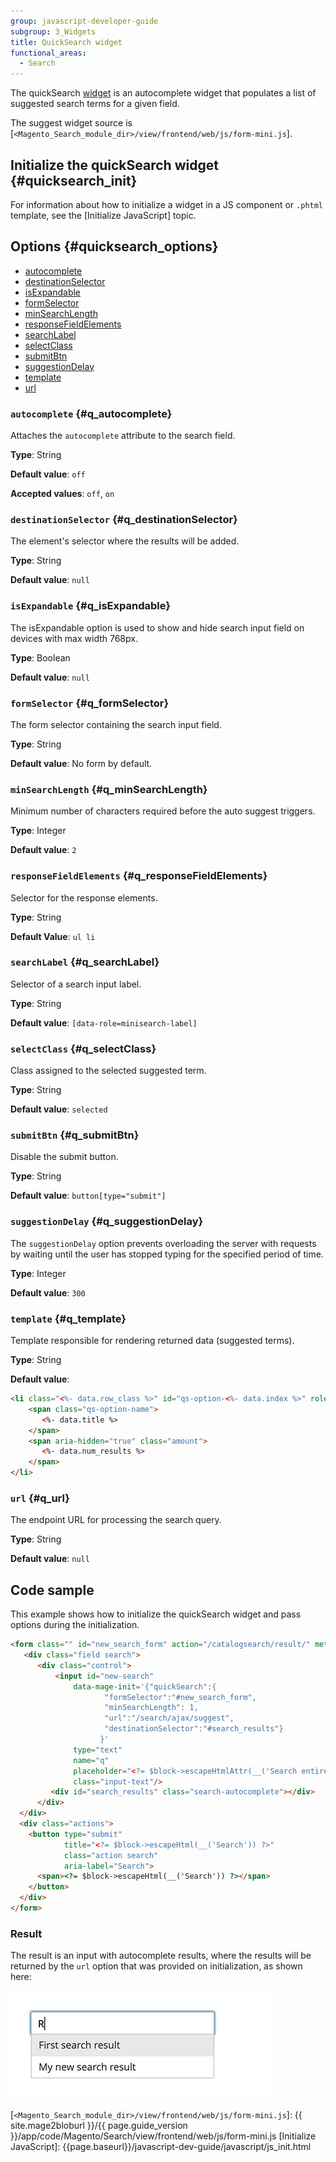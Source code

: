 ```yaml
---
group: javascript-developer-guide
subgroup: 3_Widgets
title: QuickSearch widget
functional_areas:
  - Search
---
```


The quickSearch [widget](https://glossary.magento.com/widget) is an autocomplete widget that populates a list of suggested search terms for a given field.

The suggest widget source is [`<Magento_Search_module_dir>/view/frontend/web/js/form-mini.js`].

## Initialize the quickSearch widget {#quicksearch_init}

For information about how to initialize a widget in a JS component or `.phtml` template, see the [Initialize JavaScript] topic.

## Options {#quicksearch_options}

-  [autocomplete](#q_autocomplete)
-  [destinationSelector](#q_destinationSelector)
-  [isExpandable](#q_isExpandable)
-  [formSelector](#q_formSelector)
-  [minSearchLength](#q_minSearchLength)
-  [responseFieldElements](#q_responseFieldElements)
-  [searchLabel](#q_searchLabel)
-  [selectClass](#q_selectClass)
-  [submitBtn](#q_submitBtn)
-  [suggestionDelay](#q_suggestionDelay)
-  [template](#q_template)
-  [url](#q_url)

### `autocomplete` {#q_autocomplete}

Attaches the `autocomplete` attribute to the search field.

**Type**: String

**Default value**: `off`

**Accepted values**: `off`, `on`

### `destinationSelector` {#q_destinationSelector}

The element's selector where the results will be added.

**Type**: String

**Default value**: `null`

### `isExpandable` {#q_isExpandable}

The isExpandable option is used to show and hide search input field on devices with max width 768px.

**Type**: Boolean

**Default value**: `null`

### `formSelector` {#q_formSelector}

The form selector containing the search input field.

**Type**: String

**Default value**: No form by default.

### `minSearchLength` {#q_minSearchLength}

Minimum number of characters required before the auto suggest triggers.

**Type**: Integer

**Default value**: `2`

### `responseFieldElements` {#q_responseFieldElements}

Selector for the response elements.

**Type**: String

**Default Value**: `ul li`

### `searchLabel` {#q_searchLabel}

Selector of a search input label.

**Type**: String

**Default value**: `[data-role=minisearch-label]`

### `selectClass` {#q_selectClass}

Class assigned to the selected suggested term.

**Type**: String

**Default value**: `selected`

### `submitBtn` {#q_submitBtn}

Disable the submit button.

**Type**: String

**Default value**: `button[type="submit"]`

### `suggestionDelay` {#q_suggestionDelay}

The `suggestionDelay` option prevents overloading the server with requests by waiting until the user has stopped typing for the specified period of time.

**Type**: Integer

**Default value**: `300`

### `template` {#q_template}

Template responsible for rendering returned data (suggested terms).

**Type**: String

**Default value**:

```html
<li class="<%- data.row_class %>" id="qs-option-<%- data.index %>" role="option">
    <span class="qs-option-name">
       <%- data.title %>
    </span>
    <span aria-hidden="true" class="amount">
       <%- data.num_results %>
    </span>
</li>
```

### `url` {#q_url}

The endpoint URL for processing the search query.

**Type**: String

**Default value**: `null`

## Code sample

This example shows how to initialize the quickSearch widget and pass options during the initialization.

```html
<form class="" id="new_search_form" action="/catalogsearch/result/" method="get">
   <div class="field search">
      <div class="control">
          <input id="new-search"
              data-mage-init='{"quickSearch":{
                     "formSelector":"#new_search_form",
                     "minSearchLength": 1,
                     "url":"/search/ajax/suggest",
                     "destinationSelector":"#search_results"}
                    }'
              type="text"
              name="q"
              placeholder="<?= $block->escapeHtmlAttr(__('Search entire store here...')) ?>"
              class="input-text"/>
         <div id="search_results" class="search-autocomplete"></div>
      </div>
  </div>
  <div class="actions">
    <button type="submit"
            title="<?= $block->escapeHtml(__('Search')) ?>"
            class="action search"
            aria-label="Search">
      <span><?= $block->escapeHtml(__('Search')) ?></span>
    </button>
  </div>
</form>
```

### Result

The result is an input with autocomplete results, where the results will be returned by the `url` option that was provided on initialization, as shown here:

![Quick Search Widget](../../_images/javascript/quick-search-result.png)

[`<Magento_Search_module_dir>/view/frontend/web/js/form-mini.js`]: {{ site.mage2bloburl }}/{{ page.guide_version }}/app/code/Magento/Search/view/frontend/web/js/form-mini.js
[Initialize JavaScript]: {{page.baseurl}}/javascript-dev-guide/javascript/js_init.html
